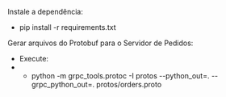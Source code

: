 Instale a dependência:
* pip install -r requirements.txt

Gerar arquivos do Protobuf para o Servidor de Pedidos:
* Execute:
* * python -m grpc_tools.protoc -I protos --python_out=. --grpc_python_out=. protos/orders.proto
